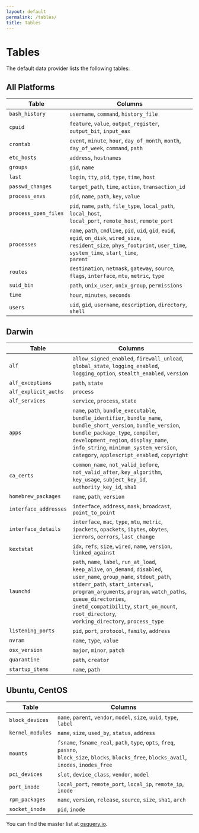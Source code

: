 ```yaml
---
layout: default
permalink: /tables/
title: Tables
---
```


# Tables

The default data provider lists the following tables:

## All Platforms

| Table                | Columns                                                                                                                                                                                                                                                                                                                                                             |
|----------------------|--------------------------------------------------------------------------------------------------------------------------------------------------------------------------------------|
| `bash_history`       | `username`, `command`, `history_file`                                                                                                                                                |
| `cpuid`              | `feature`, `value`, `output_register`, `output_bit`, `input_eax`                                                                                                                     |
| `crontab`            | `event`, `minute`, `hour`, `day_of_month`, `month`, `day_of_week`, `command`, `path`                                                                                                 |
| `etc_hosts`          | `address`, `hostnames`                                                                                                                                                               |
| `groups`             | `gid`, `name`                                                                                                                                                                        |
| `last`               | `login`, `tty`, `pid`, `type`, `time`, `host`                                                                                                                                        |
| `passwd_changes`     | `target_path`, `time`, `action`, `transaction_id`                                                                                                                                    |
| `process_envs`       | `pid`, `name`, `path`, `key`, `value`                                                                                                                                                |
| `process_open_files` | `pid`, `name`, `path`, `file_type`, `local_path`, `local_host`,<br>`local_port`, `remote_host`, `remote_port`                                                                        |
| `processes`          | `name`, `path`, `cmdline`, `pid`, `uid`, `gid`, `euid`, `egid`, `on_disk`, `wired_size`,<br>`resident_size`, `phys_footprint`, `user_time`, `system_time`, `start_time`,<br>`parent` |
| `routes`             | `destination`, `netmask`, `gateway`, `source`, `flags`, `interface`, `mtu`, `metric`, `type`                                                                                         |
| `suid_bin`           | `path`, `unix_user`, `unix_group`, `permissions`                                                                                                                                     |
| `time`               | `hour`, `minutes`, `seconds`                                                                                                                                                         |
| `users`              | `uid`, `gid`, `username`, `description`, `directory`, `shell`                                                                                                                        |

## Darwin

| Table                 | Columns                                                                                                                                                                                                                                                                                                                                  |
|-----------------------|------------------------------------------------------------------------------------------------------------------------------------------------------------------------------------------------------------------------------------------------------------------------------------------------------------------------------------------|
| `alf`                 | `allow_signed_enabled`, `firewall_unload`, `global_state`, `logging_enabled`,<br>`logging_option`, `stealth_enabled`, `version`                                                                                                                                                                                                          |
| `alf_exceptions`      | `path`, `state`                                                                                                                                                                                                                                                                                                                          |
| `alf_explicit_auths`  | `process`                                                                                                                                                                                                                                                                                                                                |
| `alf_services`        | `service`, `process`, `state`                                                                                                                                                                                                                                                                                                            |
| `apps`                | `name`, `path`, `bundle_executable`, `bundle_identifier`, `bundle_name`,<br>`bundle_short_version`, `bundle_version`, `bundle_package_type`, `compiler`,<br>`development_region`, `display_name`, `info_string`, `minimum_system_version`,<br>`category`, `applescript_enabled`, `copyright`                                             |
| `ca_certs`            | `common_name`, `not_valid_before`, `not_valid_after`, `key_algorithm`,<br>`key_usage`, `subject_key_id`, `authority_key_id`, `sha1`                                                                                                                                                                                                      |
| `homebrew_packages`   | `name`, `path`, `version`                                                                                                                                                                                                                                                                                                                |
| `interface_addresses` | `interface`, `address`, `mask`, `broadcast`, `point_to_point`                                                                                                                                                                                                                                                                            |
| `interface_details`   | `interface`, `mac`, `type`, `mtu`, `metric`, `ipackets`, `opackets`, `ibytes`, `obytes`,<br>`ierrors`, `oerrors`, `last_change`                                                                                                                                                                                                          |
| `kextstat`            | `idx`, `refs`, `size`, `wired`, `name`, `version`, `linked_against`                                                                                                                                                                                                                                                                      |
| `launchd`             | `path`, `name`, `label`, `run_at_load`, `keep_alive`, `on_demand`, `disabled`,<br>`user_name`, `group_name`, `stdout_path`, `stderr_path`, `start_interval`,<br>`program_arguments`, `program`, `watch_paths`, `queue_directories`,<br>`inetd_compatibility`, `start_on_mount`, `root_directory`,<br>`working_directory`, `process_type` |
| `listening_ports`     | `pid`, `port`, `protocol`, `family`, `address`                                                                                                                                                                                                                                                                                           |
| `nvram`               | `name`, `type`, `value`                                                                                                                                                                                                                                                                                                                  |
| `osx_version`         | `major`, `minor`, `patch`                                                                                                                                                                                                                                                                                                                |
| `quarantine`          | `path`, `creator`                                                                                                                                                                                                                                                                                                                        |
| `startup_items`       | `name`, `path`                                                                                                                                                                                                                                                                                                                           |

## Ubuntu, CentOS

| Table            | Columns                                                                                                                                              |
|------------------|------------------------------------------------------------------------------------------------------------------------------------------------------|
| `block_devices`  | `name`, `parent`, `vendor`, `model`, `size`, `uuid`, `type`, `label`                                                                                 |
| `kernel_modules` | `name`, `size`, `used_by`, `status`, `address`                                                                                                       |
| `mounts`         | `fsname`, `fsname_real`, `path`, `type`, `opts`, `freq`, `passno`,<br>`block_size`, `blocks`, `blocks_free`, `blocks_avail`, `inodes`, `inodes_free` |
| `pci_devices`    | `slot`, `device_class`, `vendor`, `model`                                                                                                            |
| `port_inode`     | `local_port`, `remote_port`, `local_ip`, `remote_ip`, `inode`                                                                                        |
| `rpm_packages`   | `name`, `version`, `release`, `source`, `size`, `sha1`, `arch`                                                                                       |
| `socket_inode`   | `pid`, `inode`                                                                                                                                       |

You can find the master list at [osquery.io](http://osquery.io/tables).
